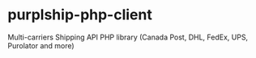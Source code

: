 # purplship-php-client
 Multi-carriers Shipping API PHP library (Canada Post, DHL, FedEx, UPS, Purolator and more)
